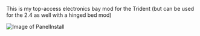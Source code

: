 This is my top-access electronics bay mod for the Trident (but can be used for the 2.4 as well with a hinged bed mod)

![Image of PanelInstall](https://github.com/LoganFraser/VoronMods/blob/main/TridentInvertedElectronics/BottomPlateInstall.gif)
